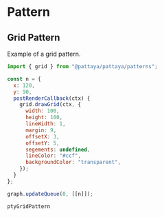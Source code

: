 # Pattern

## Grid Pattern

Example of a grid pattern.

```js
import { grid } from "@pattaya/pattaya/patterns";

const n = {
  x: 120,
  y: 90,
  postRenderCallback(ctx) {
    grid.drawGrid(ctx, {
      width: 100,
      height: 100,
      lineWidth: 1,
      margin: 9,
      offsetX: 3,
      offsetY: 5,
      segements: undefined,
      lineColor: "#ccf",
      backgroundColor: "transparent",
    });
  }
};

graph.updateQueue(0, [[n]]);
```

```pty
ptyGridPattern
```